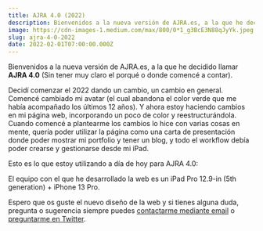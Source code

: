 ```yaml
---
title: AJRA 4.0 (2022)
description: Bienvenidos a la nueva versión de AJRA.es, a la que he decidido llamar AJRA 4.0 (Sin tener muy claro el porqué o donde comencé a contar).
image: https://cdn-images-1.medium.com/max/800/0*1_g3BcE3N88qJyYk.jpeg
slug: ajra-4-0-2022
date: 2022-02-01T07:00:00.000Z
---
```


Bienvenidos a la nueva versión de AJRA.es, a la que he decidido llamar **AJRA 4.0** (Sin tener muy claro el porqué o donde comencé a contar).

Decidí comenzar el 2022 dando un cambio, un cambio en general.
Comencé cambiado mi avatar (el cual abandona el color verde que me había acompañado los últimos 12 años).
Y ahora estoy haciendo cambios en mi página web, incorporando un poco de color y reestructurándola. Cuando comencé a plantearme los cambios lo hice con varias cosas en mente, quería poder utilizar la página como una carta de presentación donde poder mostrar mi portfolio y tener un blog, y todo el workflow debía poder crearse y gestionarse desde mi iPad.

Esto es lo que estoy utilizando a día de hoy para AJRA 4.0:

El equipo con el que he desarrollado la web es un iPad Pro 12.9-in (5th generation) + iPhone 13 Pro.

Espero que os guste el nuevo diseño de la web y si tienes alguna duda, pregunta o sugerencia siempre puedes [contactarme mediante email](mailto:info@ajra.es) o [preguntarme en Twitter](https://twitter.com/ajra_toni).

